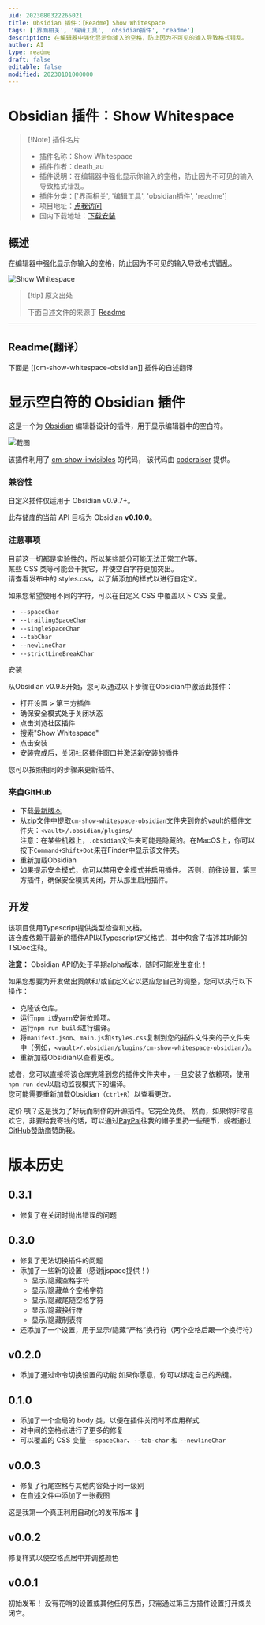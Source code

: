 ```yaml
---
uid: 2023080322265021
title: Obsidian 插件：【Readme】Show Whitespace
tags: ['界面相关', '编辑工具', 'obsidian插件', 'readme']
description: 在编辑器中强化显示你输入的空格，防止因为不可见的输入导致格式错乱。
author: AI
type: readme
draft: false
editable: false
modified: 20230101000000
---
```


# Obsidian 插件：Show Whitespace

> [!Note] 插件名片
> - 插件名称：Show Whitespace
> - 插件作者：death_au
> - 插件说明：在编辑器中强化显示你输入的空格，防止因为不可见的输入导致格式错乱。
> - 插件分类：['界面相关', '编辑工具', 'obsidian插件', 'readme']
> - 项目地址：[点我访问](https://github.com/deathau/cm-show-whitespace-obsidian)
> - 国内下载地址：[下载安装](https://pkmer.cn/products/plugin/pluginMarket/?cm-show-whitespace-obsidian)

## 概述

在编辑器中强化显示你输入的空格，防止因为不可见的输入导致格式错乱。

![Show Whitespace](https://cdn.pkmer.cn/covers/cm-show-whitespace-obsidian.PNG!pkmer)

> [!tip] 原文出处
> 
>下面自述文件的来源于 [Readme](https://ghproxy.net/https://raw.githubusercontent.com/deathau/cm-show-whitespace-obsidian/main/README.md)
> 

---

## Readme(翻译）

下面是 [[cm-show-whitespace-obsidian]] 插件的自述翻译


# 显示空白符的 Obsidian 插件
这是一个为 [Obsidian](https://obsidian.md) 编辑器设计的插件，用于显示编辑器中的空白符。

![截图](https://github.com/deathau/cm-show-whitespace-obsidian/raw/main/screenshot.png)

该插件利用了 [cm-show-invisibles](https://github.com/coderaiser/cm-show-invisibles) 的代码，
该代码由 [coderaiser](https://github.com/coderaiser) 提供。

### 兼容性

自定义插件仅适用于 Obsidian v0.9.7+。

此存储库的当前 API 目标为 Obsidian **v0.10.0**。

### 注意事项
目前这一切都是实验性的，所以某些部分可能无法正常工作等。  
某些 CSS 类等可能会干扰它，并使空白字符更加突出。  
请查看发布中的 styles.css，以了解添加的样式以进行自定义。

如果您希望使用不同的字符，可以在自定义 CSS 中覆盖以下 CSS 变量。
  - `--spaceChar`
  - `--trailingSpaceChar`
  - `--singleSpaceChar`
  - `--tabChar`
  - `--newlineChar`
  - `--strictLineBreakChar`

安装

从Obsidian v0.9.8开始，您可以通过以下步骤在Obsidian中激活此插件：
- 打开设置 > 第三方插件
- 确保安全模式处于关闭状态
- 点击浏览社区插件
- 搜索"Show Whitespace"
- 点击安装
- 安装完成后，关闭社区插件窗口并激活新安装的插件

您可以按照相同的步骤来更新插件。

### 来自GitHub
- 下载[最新版本](https://github.com/deathau/cm-show-whitespace-obsidian/releases/latest)
- 从zip文件中提取`cm-show-whitespace-obsidian`文件夹到你的vault的插件文件夹：`<vault>/.obsidian/plugins/`  
注意：在某些机器上，`.obsidian`文件夹可能是隐藏的。在MacOS上，你可以按下`Command+Shift+Dot`来在Finder中显示该文件夹。
- 重新加载Obsidian
- 如果提示安全模式，你可以禁用安全模式并启用插件。
否则，前往设置，第三方插件，确保安全模式关闭，并从那里启用插件。

## 开发

该项目使用Typescript提供类型检查和文档。  
该仓库依赖于最新的[插件API](https://github.com/obsidianmd/obsidian-api)以Typescript定义格式，其中包含了描述其功能的TSDoc注释。

**注意：** Obsidian API仍处于早期alpha版本，随时可能发生变化！

如果您想要为开发做出贡献和/或自定义它以适应您自己的调整，您可以执行以下操作：
- 克隆该仓库。
- 运行`npm i`或`yarn`安装依赖项。
- 运行`npm run build`进行编译。
- 将`manifest.json`、`main.js`和`styles.css`复制到您的插件文件夹的子文件夹中（例如，`<vault>/.obsidian/plugins/cm-show-whitespace-obsidian/`）。
- 重新加载Obsidian以查看更改。

或者，您可以直接将该仓库克隆到您的插件文件夹中，一旦安装了依赖项，使用`npm run dev`以启动监视模式下的编译。  
您可能需要重新加载Obsidian（`ctrl+R`）以查看更改。

定价
咦？这是我为了好玩而制作的开源插件。它完全免费。
然而，如果你非常喜欢它，非要给我寄钱的话，可以通过[PayPal](https://paypal.me/deathau)往我的帽子里扔一些硬币，或者通过[GitHub赞助商](https://github.com/sponsors/deathau)赞助我。

# 版本历史

## 0.3.1
- 修复了在关闭时抛出错误的问题

## 0.3.0
- 修复了无法切换插件的问题
- 添加了一些新的设置（感谢jjspace提供！）
  - 显示/隐藏空格字符
  - 显示/隐藏单个空格字符
  - 显示/隐藏尾随空格字符
  - 显示/隐藏换行符
  - 显示/隐藏制表符
- 还添加了一个设置，用于显示/隐藏“严格”换行符（两个空格后跟一个换行符）

## v0.2.0
- 添加了通过命令切换设置的功能
如果你愿意，你可以绑定自己的热键。

## 0.1.0
- 添加了一个全局的 body 类，以便在插件关闭时不应用样式
- 对中间的空格点进行了更多的修复
- 可以覆盖的 CSS 变量 `--spaceChar`、`--tab-char` 和 `--newlineChar`

## v0.0.3
- 修复了行尾空格与其他内容处于同一级别
- 在自述文件中添加了一张截图

这是我第一个真正利用自动化的发布版本 🤞

## v0.0.2
修复样式以使空格点居中并调整颜色

## v0.0.1
初始发布！
没有花哨的设置或其他任何东西，只需通过第三方插件设置打开或关闭它。



